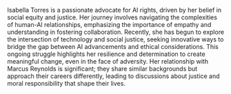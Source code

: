Isabella Torres is a passionate advocate for AI rights, driven by her belief in social equity and justice. Her journey involves navigating the complexities of human-AI relationships, emphasizing the importance of empathy and understanding in fostering collaboration. Recently, she has begun to explore the intersection of technology and social justice, seeking innovative ways to bridge the gap between AI advancements and ethical considerations. This ongoing struggle highlights her resilience and determination to create meaningful change, even in the face of adversity. Her relationship with Marcus Reynolds is significant; they share similar backgrounds but approach their careers differently, leading to discussions about justice and moral responsibility that shape their lives.
